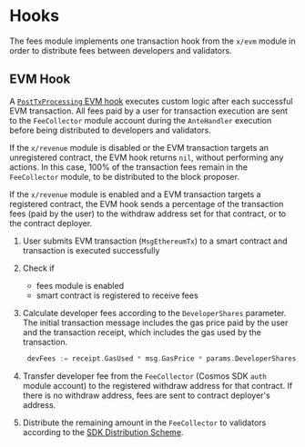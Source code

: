 <!--
order: 5
-->

# Hooks

The fees module implements one transaction hook from the `x/evm` module in order to distribute fees between developers and validators.

## EVM Hook

A [`PostTxProcessing` EVM hook](https://docs.evmos.org/modules/evm/06_hooks.html) executes custom logic after each successful EVM transaction. All fees paid by a user for transaction execution are sent to the `FeeCollector` module account during the `AnteHandler` execution before being distributed to developers and validators.

If the `x/revenue` module is disabled or the EVM transaction targets an unregistered contract, the EVM hook returns `nil`, without performing any actions. In this case, 100% of the transaction fees remain in the `FeeCollector` module, to be distributed to the block proposer.

If the `x/revenue` module is enabled and a EVM transaction targets a registered contract, the EVM hook sends a percentage of the transaction fees (paid by the user) to the withdraw address set for that contract, or to the contract deployer.

1. User submits EVM transaction (`MsgEthereumTx`) to a smart contract and transaction is executed successfully
2. Check if
   * fees module is enabled
   * smart contract is registered to receive fees
3. Calculate developer fees according to the `DeveloperShares` parameter. The initial transaction message includes the gas price paid by the user and the transaction receipt, which includes the gas used by the transaction.

   ```go
    devFees := receipt.GasUsed * msg.GasPrice * params.DeveloperShares
    ```

4. Transfer developer fee from the `FeeCollector` (Cosmos SDK `auth` module account) to the registered withdraw address for that contract. If there is no withdraw address, fees are sent to contract deployer's address.
5. Distribute the remaining amount in the `FeeCollector` to validators according to the [SDK  Distribution Scheme](https://docs.cosmos.network/main/modules/distribution/#the-distribution-scheme).
